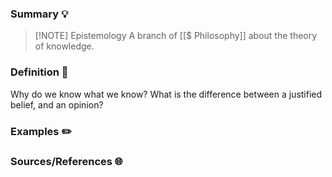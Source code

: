 ### Summary 💡


> [!NOTE] Epistemology
> A branch of [[$ Philosophy]] about the theory of knowledge.

### Definition 📖
Why do we know what we know?
What is the difference between a justified belief, and an opinion?

### Examples ✏️

### Sources/References 🌐 
